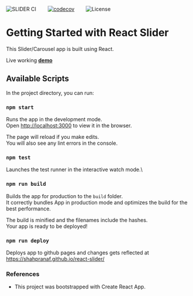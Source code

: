 ![SLIDER CI](https://github.com/shahpranaf/react-slider/workflows/SLIDER%20CI/badge.svg)    &nbsp;&nbsp;&nbsp;&nbsp;&nbsp;&nbsp; [![codecov](https://codecov.io/gh/shahpranaf/react-slider/branch/master/graph/badge.svg)](https://codecov.io/gh/shahpranaf/react-slider) &nbsp;&nbsp;&nbsp;&nbsp;&nbsp;&nbsp; ![License](https://img.shields.io/github/license/shahpranaf/react-slider)

# Getting Started with React Slider

This Slider/Carousel app is built using React. 

Live working **[demo](https://shahpranaf.github.io/react-slider/)**
## Available Scripts

In the project directory, you can run:

### `npm start`

Runs the app in the development mode.\
Open [http://localhost:3000](http://localhost:3000) to view it in the browser.

The page will reload if you make edits.\
You will also see any lint errors in the console.

### `npm test`

Launches the test runner in the interactive watch mode.\

### `npm run build`

Builds the app for production to the `build` folder.\
It correctly bundles App in production mode and optimizes the build for the best performance.

The build is minified and the filenames include the hashes.\
Your app is ready to be deployed!

### `npm run deploy`

Deploys app to github pages and changes gets reflected at https://shahpranaf.github.io/react-slider/ 

### References
- This project was bootstrapped with Create React App.